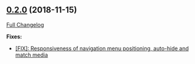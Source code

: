 ## [0.2.0](https://github.com/ugate/jsdocp/tree/v0.2.0) (2018-11-15)
[Full Changelog](https://github.com/ugate/jsdocp/compare/v0.1.3...v0.2.0)


__Fixes:__
* [[FIX]: Responsiveness of navigation menu positioning, auto-hide and match media](https://github.com/ugate/jsdocp/commit/f4926362374f60de6d84430d1874022ce79efece)